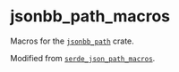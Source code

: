 # jsonbb_path_macros

Macros for the [`jsonbb_path`][sjp] crate.

Modified from [`serde_json_path_macros`](https://crates.io/crates/serde_json_path_macros).

[sjp]: https://crates.io/crates/jsonbb_path